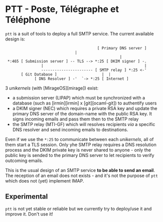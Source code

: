 # PTT - Poste, Télégraphe et Téléphone

`ptt` is a suit of tools to deploy a full SMTP service. The current available
design is:

```
                                         [ Primary DNS server ]
					           |
                                                   |
 *:465 [ Submission server ] -- TLS --> *:25 [ DKIM signer ] -.
                |                                             |
                ----------------------- [ SMTP relay ] *:25 <-'
       [ Git Database ]                    |  |
			 [ DNS Resolver ] -'  `-> *:25 [ Internet ]
```

3 _unikernels_ (with [MirageOS][mirage]) exist:
- a submission server (LIPAP) which must be synchronized with a database
  (such as [irmin][irmin] x [git][ocaml-git]) to authentify users
- a DKIM signer (NEC) which requires a private RSA key and update the
  primary DNS server of the domain-name with the public RSA key. It signs
  incoming emails and pass them then to the SMTP relay
- the SMTP relay (MTI-GF) which will resolves recipients _via_ a specific
  DNS resolver and send incoming emails to destinations.

Even if we use the `*:25` to communicate between each _unikernels_, all of them
start a TLS session. Only yhe SMTP relay requires a DNS resolution process and
the DKIM private key is never shared to anyone - only the public key is sended
to the primary DNS server to let recipients to verify outcoming emails.

This is the usual design of an SMTP service **to be able to send an email**.
The reception of an email does not exists - and it's not the purpose of `ptt`
which does not (yet) implement IMAP.

## Experimental

`ptt` is not yet stable or reliable but we currently try to deploy/use it
and improve it. Don't use it!
